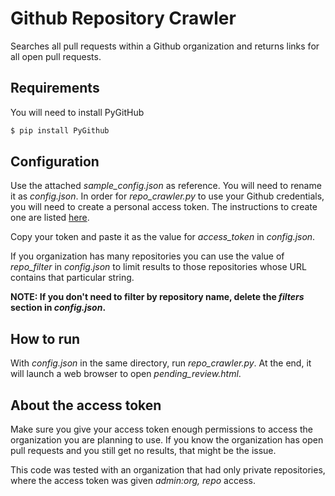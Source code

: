 # Github Repository Crawler


Searches all pull requests within a Github organization and returns links for all open pull requests.

## Requirements

You will need to install PyGitHub

```bash
$ pip install PyGithub
```

## Configuration

Use the attached *sample_config.json* as reference. You will need to rename it as *config.json*. In order for *repo_crawler.py* to use your Github credentials, you will need to create a personal access token. The instructions to create one are listed [here](https://help.github.com/en/github/authenticating-to-github/creating-a-personal-access-token-for-the-command-line).

Copy your token and paste it as the value for *access_token* in *config.json*.

If you organization has many repositories you can use the value of *repo_filter* in *config.json* to limit results to those repositories whose URL contains that particular string.

**NOTE: If you don't need to filter by repository name, delete the *filters* section in *config.json*.**

## How to run

With *config.json* in the same directory, run *repo_crawler.py*. At the end, it will launch a web browser to open *pending_review.html*. 

## About the access token

Make sure you give your access token enough permissions to access the organization you are planning to use. If you know the organization has open pull requests and you still get no results, that might be the issue. 

This code was tested with an organization that had only private repositories, where the access token was given *admin:org, repo* access.
